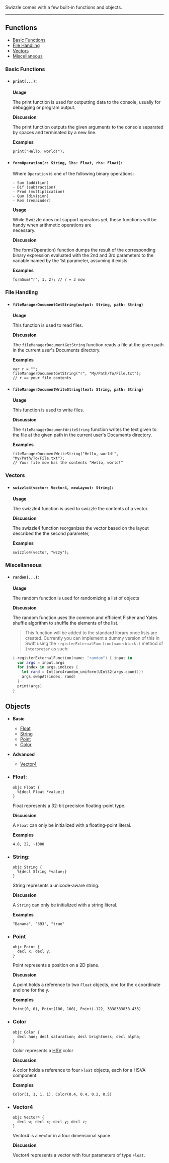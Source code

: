 Swizzle comes with a few built-in functions and objects.
***


## Functions

- [Basic Functions](https://github.com/SafelySwift/Swizzle/wiki/Standard-Library/#basic-functions)
- [File Handling](https://github.com/SafelySwift/Swizzle/wiki/Standard-Library/#file-handling)
- [Vectors](https://github.com/SafelySwift/Swizzle/wiki/Standard-Library/#vectors)
- [Miscellaneous](https://github.com/SafelySwift/Swizzle/wiki/Standard-Library/#miscellaneous)

### Basic Functions

- #### `print(...)`:

  **Usage**

  The print function is used for outputting data to the console, usually for debugging or program output.

  **Discussion**

  The print function outputs the given arguments to the console separated by spaces and terminated by a new line.

  **Examples**

  ```
  print("Hello, world!");
  ```

- #### `formOperation(r: String, lhs: Float, rhs: Float)`:

  Where `Operation` is one of the following binary operations:

      - Sum (addition)
      - Dif (subtraction)
      - Prod (multiplication)
      - Quo (division)
      - Rem (remainder)

  **Usage**

  While Swizzle does not support operators yet, these functions will be handy when arithmetic operations are  
  necessary.

  **Discussion**

  The form{Operation} function dumps the result of the corresponding binary expression evaluated with the 2nd and
  3rd parameters to the variable named by the 1st parameter, assuming it exists.

  **Examples**

  ```
  formSum("r", 1, 2); // r = 3 now
  ```

### File Handling

- #### `fileManagerDocumentGetString(output: String, path: String)`

  **Usage**

  This function is used to read files.

  **Discussion**

  The `fileManagerDocumentGetString` function reads a file at the given path in the current user's Documents directory.

  **Examples**

  ```
  var r = "";
  fileManagerDocumentGetString("r", "My/Path/To/File.txt");
  // r == your file contents
  ```

- #### `fileManagerDocumentWriteString(text: String, path: String)`

  **Usage**

  This function is used to write files.

  **Discussion**

  The `fileManagerDocumentWriteString` function writes the text given to the file at the given path in the current user's Documents directory.

  **Examples**

  ```
  fileManagerDocumentWriteString("Hello, world!", "My/Path/To/File.txt");
  // Your file mow has the contents "Hello, world!"
  ```

### Vectors

- #### `swizzle4(vector: Vector4, newLayout: String)`:
  
  **Usage**

  The swizzle4 function is used to swizzle the contents of a vector.

  **Discussion**

  The swizzle4 function reorganizes the vector based on the layout described the the second parameter,

  **Examples**

  ```
  swizzle4(vector, "wzzy");
  ```

### Miscellaneous

- #### `random(...)`:

  **Usage**

  The random function is used for randomizing a list of objects

  **Discussion**

  The random function uses the common and efficient Fisher and Yates shuffle algorithm to shuffle the elements of
  the list.

  > This function will be added to the standard library once lists are created. Currently you can implement a
  dummy version of this in Swift using the `registerExternalFunction(name:block:)` method of `Interpreter` as
  such:

  ```swift
  i.registerExternalFunction(name: "random") { input in
    var args = input.args
    for index in args.indices {
      let rand = Int(arc4random_uniform(UInt32(args.count)))
      args.swapAt(index, rand)
    }
    print(args)
  }
  ```

## Objects

- **Basic**
  - [Float](https://github.com/SafelySwift/Swizzle/wiki/Standard-Library#float)
  - [String](https://github.com/SafelySwift/Swizzle/wiki/Standard-Library#string)
  - [Point](https://github.com/SafelySwift/Swizzle/wiki/Standard-Library#point)
  - [Color](https://github.com/SafelySwift/Swizzle/wiki/Standard-Library#color)
- **Advanced**
  - [Vector4](https://github.com/SafelySwift/Swizzle/wiki/Standard-Library#vector4)

- ### Float:

  ```
  objc Float {
    %{decl Float *value;}
  }
  ```

  Float represents a 32-bit precision floating-point type.

  **Discussion**

  A `Float` can only be initialized with a floating-point literal.

  **Examples**

  ```
  4.0, 22, -1000
  ```

- ### String:

  ```
  objc String {
    %{decl String *value;}
  }
  ```

  String represents a unicode-aware string.

  **Discussion**

  A `String` can only be initialized with a string literal.

  **Examples**

  ```
  "Banana", "393", "true"
  ```

- ### Point

  ```
  objc Point {
    decl x; decl y;
  }
  ```

  Point represents a position on a 2D plane.

  **Discussion**

  A point holds a reference to two `Float` objects, one for the x coordinate and one for the y.

  **Examples**

  ```
  Point(0, 0), Point(100, 100), Point(-122, 3838383838.433)
  ```

- ### Color

  ```
  objc Color {
    decl hue; decl saturation; decl brightness; decl alpha;
  }
  ```

  Color represents a [HSV](https://en.wikipedia.org/wiki/HSL_and_HSV) color

  **Discussion**

  A color holds a reference to four `Float` objects, each for a HSVA component.

  **Examples**

  ```
  Color(1, 1, 1, 1), Color(0.4, 0.4, 0.2, 0.5)
  ```

- ### Vector4

  ```
  objc Vector4 {
    decl w; decl x; decl y; decl z;
  }
  ```

  Vector4 is a vector in a four dimensional space.

  **Discussion**

  Vector4 represents a vector with four parameters of type `Float`.
